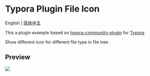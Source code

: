 # Typora Plugin File Icon

English | [简体中文](https://github.com/typora-community-plugin/typora-plugin-file-icon/blob/main/README.zh-CN.md)

This a plugin example based on [typora-community-plugin](https://github.com/typora-community-plugin/typora-community-plugin) for [Typora](https://typora.io).

Show different icon for different file type in file tree.

## Preview

![](https://fastly.jsdelivr.net/gh/typora-community-plugin/typora-plugin-file-icon@main/docs/assets/base.jpg)
